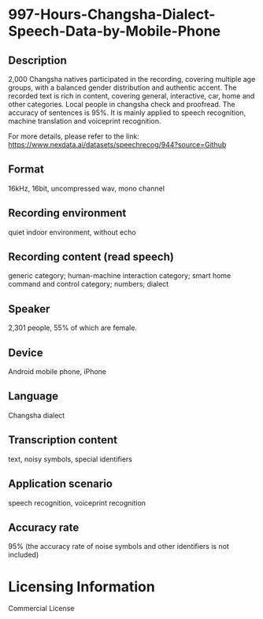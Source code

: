 # 997-Hours-Changsha-Dialect-Speech-Data-by-Mobile-Phone


## Description
2,000 Changsha natives participated in the recording, covering multiple age groups, with a balanced gender distribution and authentic accent. The recorded text is rich in content, covering general, interactive, car, home and other categories. Local people in changsha check and proofread. The accuracy of sentences is 95%. It is mainly applied to speech recognition, machine translation and voiceprint recognition.

For more details, please refer to the link: https://www.nexdata.ai/datasets/speechrecog/944?source=Github

## Format
16kHz, 16bit, uncompressed wav, mono channel

## Recording environment
quiet indoor environment, without echo

## Recording content (read speech)
generic category; human-machine interaction category; smart home command and control category; numbers; dialect

## Speaker
2,301 people, 55% of which are female.

## Device
Android mobile phone, iPhone

## Language
Changsha dialect

## Transcription content
text, noisy symbols, special identifiers

## Application scenario
speech recognition, voiceprint recognition

## Accuracy rate
95% (the accuracy rate of noise symbols and other identifiers is not included)

# Licensing Information
Commercial License
